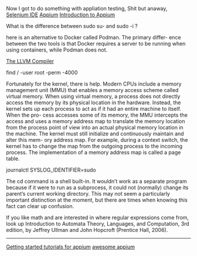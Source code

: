 Now I got to do something with appliation testing, 
Shit but anaway, 
[Selenium IDE](https://www.selenium.dev/selenium-ide/)
[Appium](https://appium.io/docs/en/latest/)
[Introduction to Appium ](https://docs.google.com/document/d/e/2PACX-1vRnTmwDeynRlYUu9ib-jtkH7Ukas7TWyd0ww-aS6itEKjhXWCaGeI72fJ_0MIwrHG4oCK140Iv7iwBy/pub#h.eoqr2a4ylhfk)

What is the difference between 
sudo su- and sudo -i ?

here is an alternative to Docker called Podman. The primary differ-
ence between the two tools is that Docker requires a server to be running
when using containers, while Podman does not.

[The LLVM Compiler](https://llvm.org/)

find / -user root -perm -4000

Fortunately for the kernel, there is help. Modern CPUs include a memory
management unit (MMU) that enables a memory access scheme called virtual
memory. When using virtual memory, a process does not directly access the
memory by its physical location in the hardware. Instead, the kernel sets up
each process to act as if it had an entire machine to itself. When the pro-
cess accesses some of its memory, the MMU intercepts the access and uses
a memory address map to translate the memory location from the process
point of view into an actual physical memory location in the machine. The
kernel must still initialize and continuously maintain and alter this mem-
ory address map. For example, during a context switch, the kernel has to
change the map from the outgoing process to the incoming process.
 	The implementation of a memory address map is called a page table.

journalctl SYSLOG_IDENTIFIER=sudo

The cd command is a shell built-in. It wouldn’t work as a separate program because
if it were to run as a subprocess, it could not (normally) change its parent’s current
working directory. This may not seem a particularly important distinction at the
moment, but there are times when knowing this fact can clear up confusion.

If you like math and are interested in where regular expressions come
from, look up Introduction to Automata Theory, Languages, and Computation,
3rd edition, by Jeffrey Ullman and John Hopcroft (Prentice Hall, 2006).

---


[Getting started tutorials for appium](https://github.com/appium-boneyard/tutorial)
[awesome appium](https://github.com/SrinivasanTarget/awesome-appium)

